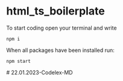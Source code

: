 # html_ts_boilerplate
To start coding open your terminal and write
```
npm i
```

When all packages have been installed run:
```
npm start
```
#   2 2 . 0 1 . 2 0 2 3 - C o d e l e x - M D  
 